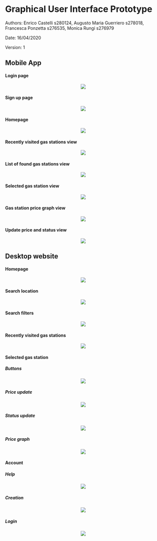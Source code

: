 # Graphical User Interface Prototype  

Authors: Enrico Castelli s280124, Augusto Maria Guerriero s278018, Francesca Ponzetta s276535, Monica Rungi s276979

Date: 16/04/2020

Version: 1


## Mobile App

#### Login page
<p align="center"><img src="/images/GUI/mobile/Login.png"></p>

#### Sign up page
<p align="center">
    <img src="/images/GUI/mobile/SignUp.png">
</p>

####  Homepage
<p align="center">
    <img src="/images/GUI/mobile/Homepage.png">
</p>

#### Recently visited gas stations view
<p align="center">
    <img src="/images/GUI/mobile/RecentGSs.png">
</p>

#### List of found gas stations view
<p align="center">
    <img src="/images/GUI/mobile/GSlist.png">
</p>

#### Selected gas station view
<p align="center">
    <img src="/images/GUI/mobile/GSprofile.png">
</p>

#### Gas station price graph view
<p align="center">
    <img src="/images/GUI/mobile/GSpriceGraph.png">
</p>

#### Update price and status view
<p align="center">
    <img src="/images/GUI/mobile/GSupdatePricesStatus.png">
</p>


## Desktop website

#### Homepage
<p align="center">
    <img src="/images/GUI/desktop/homepage.png">
</p>

#### Search location
<p align="center">
    <img src="/images/GUI/desktop/search_location.png">
</p>

#### Search filters
<p align="center">
    <img src="/images/GUI/desktop/search_filters.png">
</p>

#### Recently visited gas stations
<p align="center">
    <img src="/images/GUI/desktop/recently_visited.png">
</p>

#### Selected gas station
##### Buttons
<p align="center">
    <img src="/images/GUI/desktop/selected_gas_station.png">
</p>

##### Price update
<p align="center">
    <img src="/images/GUI/desktop/selected_gas_station_price_update.png">
</p>

##### Status update
<p align="center">
    <img src="/images/GUI/desktop/selected_gas_station_status_update.png">
</p>

##### Price graph
<p align="center">
    <img src="/images/GUI/desktop/selected_gas_station_price_graph.png">
</p>

#### Account
##### Help
<p align="center">
    <img src="/images/GUI/desktop/account_help.png">
</p>

##### Creation
<p align="center">
    <img src="/images/GUI/desktop/account_create.png">
</p>

##### Login
<p align="center">
    <img src="/images/GUI/desktop/account_login.png">
</p>
